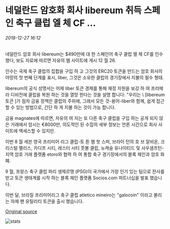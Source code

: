 # 네덜란드 암호화 회사 libereum 취득 스페인 축구 클럽 엘 체 CF ...

###### 2018-12-27 16:12

네덜란드 암호 회사 libereum는 $490만에 대 한 스페인어 축구 클럽 엘 체 CF를 인수 했다, 보도 자료에 따르면 자유의 웹 사이트에 게시 12 월 26.

인수는 국제 축구 클럽의 집합을 구입 하 고 그것의 ERC20 토큰을 만드는 암호 회사의 야망의 첫 번째 단계를 표시, liber, 그것은 소유한 클럽의 경기장에서 지불의 필수 형태.

libereum의 공식 성명서는 어제 liber 토큰 경제를 통해 재정 자원을 보강 하 여 프리메라 디비전에 클럽을 복원 하는 것을 열망 한다는 것을 설명 합니다: "우리는 \ [libereum 토큰 \]가 점차 금융 정책은 클럽의 주위에, 그래서 모든 것-용어-liber와 함께, 쉽게 접근 할 수 있는 방법으로, 간단 하 게 지불 하는 것이 가능 합니다.

금융 magnates에 따르면, 자유의 여 지는 또 다른 축구 클럽을 구입 하는 공개 되지 않은 거래에서 암시는 €8000만, 의도적인 된 수집의 세부 정보는 언론 시간으로 회사 사이트에 액세스할 수 있지만.

이번 8 월 세븐 영국 프리미어 리그 클럽-토 튼 햄 핫 스퍼, 브라이 턴의 호 브 알비온, 크리스털 팰리스, 카디프 시티, 레스터 시티 풋볼 클럽, 뉴캐슬 유나이티드 및 사우샘프턴-지역 암호 거래 플랫폼 etoro와 협력 하 여 통합 축구 경기장에서의 블록 체인과 암호 화폐.

9 월, 프랑스 축구 클럽 파리 생제르맹 (PSG)이 국가에서 가장 인기 있는 팀으로 찬사를 받고 토큰 생태계를 시작 하는 블록 체인 플랫폼 Socios.com 파트너십을 발표 했습니다.

이번 달, 브라질 프리미어리그 축구 클럽 atletico mineiro는 "galocoin" 이라고 불리는 자체 팬 유틸리티 토큰을 출시 했습니다.

[Original source](https://cointelegraph.com/news/dutch-crypto-firm-libereum-acquires-spanish-soccer-club-elche-cf)

![stats](https://c.statcounter.com/11760860/0/a89fa40b/1/ "stats")